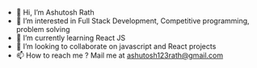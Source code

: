 - 👋 Hi, I’m Ashutosh Rath
- 👀 I’m interested in Full Stack Development, Competitive programming, problem solving
- 🌱 I’m currently learning React JS
- 💞️ I’m looking to collaborate on javascript and React projects
- 📫 How to reach me ? Mail me at ashutosh123rath@gmail.com

<!---
Lucif3r-in/Lucif3r-in is a ✨ special ✨ repository because its `README.md` (this file) appears on your GitHub profile.
You can click the Preview link to take a look at your changes.
--->
